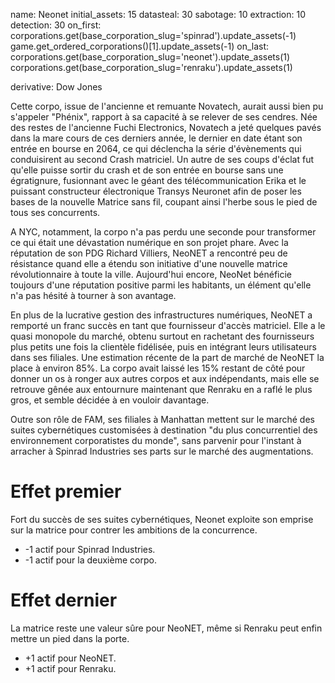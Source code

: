 name: Neonet
initial_assets: 15
datasteal: 30
sabotage: 10
extraction: 10
detection: 30
on_first:
    corporations.get(base_corporation_slug='spinrad').update_assets(-1)
    game.get_ordered_corporations()[1].update_assets(-1)
on_last:
    corporations.get(base_corporation_slug='neonet').update_assets(1)
    corporations.get(base_corporation_slug='renraku').update_assets(1)

derivative: Dow Jones

Cette corpo, issue de l'ancienne et remuante Novatech, aurait aussi bien pu s'appeler "Phénix", rapport à sa capacité à se relever de ses cendres. Née des restes de l'ancienne Fuchi Electronics, Novatech a jeté quelques pavés dans la mare cours de ces derniers année, le dernier en date étant son entrée en bourse en 2064, ce qui déclencha la série d'évènements qui conduisirent au second Crash matriciel. Un autre de ses coups d'éclat fut qu'elle puisse sortir du crash et de son entrée en bourse sans une égratignure, fusionnant avec le géant des télécommunication Erika et le puissant constructeur électronique Transys Neuronet afin de poser les bases de la nouvelle Matrice sans fil, coupant ainsi l'herbe sous le pied de tous ses concurrents.

A NYC, notamment, la corpo n'a pas perdu une seconde pour transformer ce qui était une dévastation numérique en son projet phare. Avec la réputation de son PDG Richard Villiers, NeoNET a rencontré peu de résistance quand elle a étendu son initiative d'une nouvelle matrice révolutionnaire à toute la ville. Aujourd'hui encore, NeoNet bénéficie toujours d'une réputation positive parmi les habitants, un élément qu'elle n'a pas hésité à tourner à son avantage.

En plus de la lucrative gestion des infrastructures numériques, NeoNET a remporté un franc succès en tant que fournisseur d'accès matriciel. Elle a le quasi monopole du marché, obtenu surtout en rachetant des fournisseurs plus petits une fois la clientèle fidélisée, puis en intégrant leurs utilisateurs dans ses filiales. Une estimation récente de la part de marché de NeoNET la place à environ 85%. La corpo avait laissé les 15% restant de côté pour donner un os à ronger aux autres corpos et aux indépendants, mais elle se retrouve gênée aux entournure maintenant que Renraku en a raflé le plus gros, et semble décidée à en vouloir davantage.

Outre son rôle de FAM, ses filiales à Manhattan mettent sur le marché des suites cybernétiques customisées à destination "du plus concurrentiel des environnement corporatistes du monde", sans parvenir pour l'instant à arracher à Spinrad Industries ses parts sur le marché des augmentations.

# Effet  premier 

Fort du succès de ses suites cybernétiques, Neonet exploite son emprise sur la matrice pour contrer les ambitions de la concurrence.

* -1 actif pour Spinrad Industries.
* -1 actif pour la deuxième corpo.

# Effet dernier 

La matrice reste une valeur sûre pour NeoNET, même si Renraku peut enfin mettre un pied dans la porte.

* +1 actif pour NeoNET.
* +1 actif pour Renraku.
